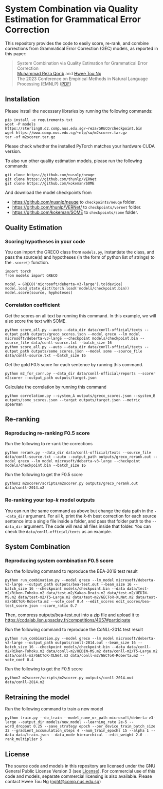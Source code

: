 # System Combination via Quality Estimation for Grammatical Error Correction
This repository provides the code to easily score, re-rank, and combine corrections from Grammatical Error Correction (GEC) models, as reported in this paper:
> System Combination via Quality Estimation for Grammatical Error Correction <br>
> [Muhammad Reza Qorib](https://mrqorib.github.io/) and [Hwee Tou Ng](https://www.comp.nus.edu.sg/~nght/) <br>
> The 2023 Conference on Empirical Methods in Natural Language Processing (EMNLP) ([PDF](https://aclanthology.org/2023.emnlp-main.785.pdf))

## Installation
Please install the necessary libraries by running the following commands:
```
pip install -e requirements.txt
wget -P models https://sterling8.d2.comp.nus.edu.sg/~reza/GRECO/checkpoint.bin
wget https://www.comp.nus.edu.sg/~nlp/sw/m2scorer.tar.gz
tar -xf m2scorer.tar.gz
```
Please check whether the installed PyTorch matches your hardware CUDA version.

To also run other quality estimation models, please run the following commands:
```
git clone https://github.com/nusnlp/neuqe
git clone https://github.com/thunlp/VERNet
git clone https://github.com/kokeman/SOME
```
And download the model checkpoints from 
- https://github.com/nusnlp/neuqe to `checkpoints/neuqe` folder.
- https://github.com/thunlp/VERNet/ to `checkpoints/vernet` folder.
- https://github.com/kokeman/SOME to `checkpoints/some` folder.

## Quality Estimation
### Scoring hypotheses in your code
You can import the GRECO class from `models.py`, instantiate the class, and pass the source(s) and hypotheses (in the form of python list of strings) to the `.score()` function.
```
import torch
from models import GRECO

model = GRECO('microsoft/deberta-v3-large').to(device)
model.load_state_dict(torch.load('models/checkpoint.bin))
model.score(source, hyphoteses)
```

### Correlation coefficient
Get the scores on all text by running this command. In this example, we will also score the text with SOME.
```
python score_all.py --auto --data_dir data/conll-official/texts --output_path outputs/greco_scores.json --model greco --lm_model microsoft/deberta-v3-large --checkpoint models/checkpoint.bin --source_file data/conll-source.txt --batch_size 16
python score_all.py --auto --data_dir data/conll-official/texts --output_path outputs/some_scores.json --model some --source_file data/conll-source.txt --batch_size 16
```
Get the gold F0.5 score for each sentence by running this command.
```
python m2_for_corr.py --data_dir data/conll-official/reports --scorer m2scorer --output_path outputs/target.json
```

Calculate the correlation by running this command
```
python correlation.py --system_A outputs/greco_scores.json --system_B outputs/some_scores.json --target outputs/target.json --metric spearman
```

## Re-ranking
### Reproducing re-ranking F0.5 score
Run the following to re-rank the corrections
```
python rerank.py --data_dir data/conll-official/texts --source_file data/conll-source.txt --auto --output_path outputs/greco_rerank.out --model greco --lm_model microsoft/deberta-v3-large --checkpoint models/checkpoint.bin --batch_size 16
```
Run the following to get the F0.5 score
```
python2 m2scorer/scripts/m2scorer.py outputs/greco_rerank.out data/conll-2014.m2
```

### Re-ranking your top-_k_ model outputs
You can run the same command as above but change the data path in the `--data_dir` argument. For all _k_, print the _k_-th best correction for each source sentence into a single file inside a folder, and pass that folder path to the `--data_dir` argument. The code will read all files inside that folder. You can check the `data/conll-official/texts` as an example.

## System Combination
### Reproducing system combination F0.5 score
Run the following command to reproduce the BEA-2019 test result
```
python run_combination.py --model greco --lm_model microsoft/deberta-v3-large --output_path outputs/bea-test.out --beam_size 16 --batch_size 16 --checkpoint models/checkpoint.bin --data data/test-m2/Riken-Tohoku.m2 data/test-m2/Kakao-Brain.m2 data/test-m2/UEDIN-MS.m2 data/test-m2/T5-Large.m2 data/test-m2/GECToR-XLNet.m2 data/test-m2/GECToR-Roberta.m2 --vote_coef 0.4 --edit_scores edit_scores/bea-test_score.json --score_ratio 0.7
```
Then, compress outputs/bea-test.out into a zip file and upload it to https://codalab.lisn.upsaclay.fr/competitions/4057#participate

Run the following command to reproduce the CoNLL-2014 test result
```
python run_combination.py --model greco --lm_model microsoft/deberta-v3-large --output_path outputs/conll-2014.out --beam_size 16 --batch_size 16 --checkpoint models/checkpoint.bin --data data/conll-m2/Riken-Tohoku.m2 data/conll-m2/UEDIN-MS.m2 data/conll-m2/T5-Large.m2 data/conll-m2/GECToR-XLNet.m2 data/conll-m2/GECToR-Roberta.m2 --vote_coef 0.4
```

Run the following to get the F0.5 score
```
python2 m2scorer/scripts/m2scorer.py outputs/conll-2014.out data/conll-2014.m2
```

## Retraining the model
Run the following command to train a new model
```
python train.py --do_train --model_name_or_path microsoft/deberta-v3-large --output_dir models/new_model --learning_rate 2e-5 --word_dropout 0.25 --save_strategy epoch --per_device_train_batch_size 32 --gradient_accumulation_steps 4 --num_train_epochs 15 --alpha 1 --data data/train.json --data_mode hierarchical --edit_weight 2.0 --rank_multiplier 5
```

## License
The source code and models in this repository are licensed under the GNU General Public License Version 3 (see [License](./LICENSE.txt)). For commercial use of this code and models, separate commercial licensing is also available. Please contact Hwee Tou Ng (nght@comp.nus.edu.sg)